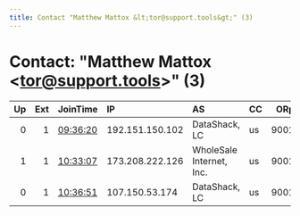 ```yaml
---
title: Contact "Matthew Mattox &lt;tor@support.tools&gt;" (3)
---
```


# Contact: "Matthew Mattox &lt;tor@support.tools&gt;" (3)

|   Up |   Ext | JoinTime                                                                                            | IP              | AS                       | CC   |   ORp |   Dirp | OS    | Version   | Nickname         |   eFamMembers |
|-----:|------:|:----------------------------------------------------------------------------------------------------|:----------------|:-------------------------|:-----|------:|-------:|:------|:----------|:-----------------|--------------:|
|    0 |     1 | [09:36:20](https://metrics.torproject.org/rs.html#details/DCBE57B40A8BAE9AC3BCD51B17741E41907B5983) | 192.151.150.102 | DataShack, LC            | us   |  9001 |   9030 | Linux | 0.4.1.5   | SupportToolsb1n1 |             1 |
|    1 |     1 | [10:33:07](https://metrics.torproject.org/rs.html#details/C96CF01569D626581C3D06DB1F8F3933ABD5560E) | 173.208.222.126 | WholeSale Internet, Inc. | us   |  9001 |   9030 | Linux | 0.2.9.14  | SupportToolsB1N2 |             1 |
|    0 |     1 | [10:36:51](https://metrics.torproject.org/rs.html#details/794B48043A376586B0AB87348997EE40894B6A41) | 107.150.53.174  | DataShack, LC            | us   |  9001 |   9030 | Linux | 0.4.1.5   | SupportToolsB1N2 |             1 |
